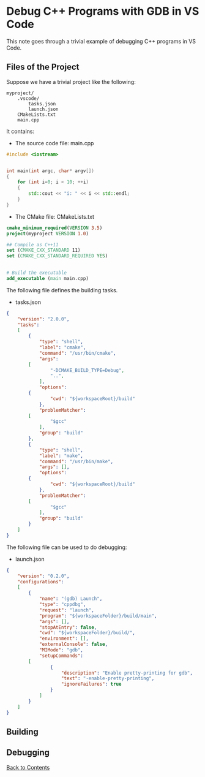 # Debug C++ Programs with GDB in VS Code

This note goes through a trivial example of debugging C++ programs in VS Code.

## Files of the Project
Suppose we have a trivial project like the following:
```
myproject/
    .vscode/
        tasks.json
        launch.json
    CMakeLists.txt
    main.cpp
```
It contains:
* The source code file: main.cpp
```C++
#include <iostream>


int main(int argc, char* argv[])
{
    for (int i=0; i < 10; ++i)
    {
        std::cout << "i: " << i << std::endl;
    }
}
```
* The CMake file: CMakeLists.txt
```cmake
cmake_minimum_required(VERSION 3.5)
project(myproject VERSION 1.0)

## Compile as C++11
set (CMAKE_CXX_STANDARD 11)
set (CMAKE_CXX_STANDARD_REQUIRED YES)

	
# Build the executable
add_executable (main main.cpp)
```
The following file defines the building tasks.
* tasks.json
```json
{
    "version": "2.0.0",
    "tasks":
    [
        {
            "type": "shell",
            "label": "cmake",
            "command": "/usr/bin/cmake",
            "args": 
	    [
                "-DCMAKE_BUILD_TYPE=Debug",
                "..",
            ],
            "options": 
	    {
                "cwd": "${workspaceRoot}/build"
            },
            "problemMatcher": 
	    [
                "$gcc"
            ],
            "group": "build"
        },
        {
            "type": "shell",
            "label": "make",
            "command": "/usr/bin/make",
            "args": [],
            "options": 
	    {
                "cwd": "${workspaceRoot}/build"
            },
            "problemMatcher": 
	    [
                "$gcc"
            ],
            "group": "build"
        }
    ]
}
```
The following file can be used to do debugging:
* launch.json
```json
{
    "version": "0.2.0",
    "configurations": 
    [
        {
            "name": "(gdb) Launch",
            "type": "cppdbg",
            "request": "launch",
            "program": "${workspaceFolder}/build/main",
            "args": [],
            "stopAtEntry": false,
            "cwd": "${workspaceFolder}/build/",
            "environment": [],
            "externalConsole": false,
            "MIMode": "gdb",
            "setupCommands": 
	    [
                {
                    "description": "Enable pretty-printing for gdb",
                    "text": "-enable-pretty-printing",
                    "ignoreFailures": true
                }
            ]
        }
    ]
}
```

## Building

## Debugging
[Back to Contents](../README.md)

